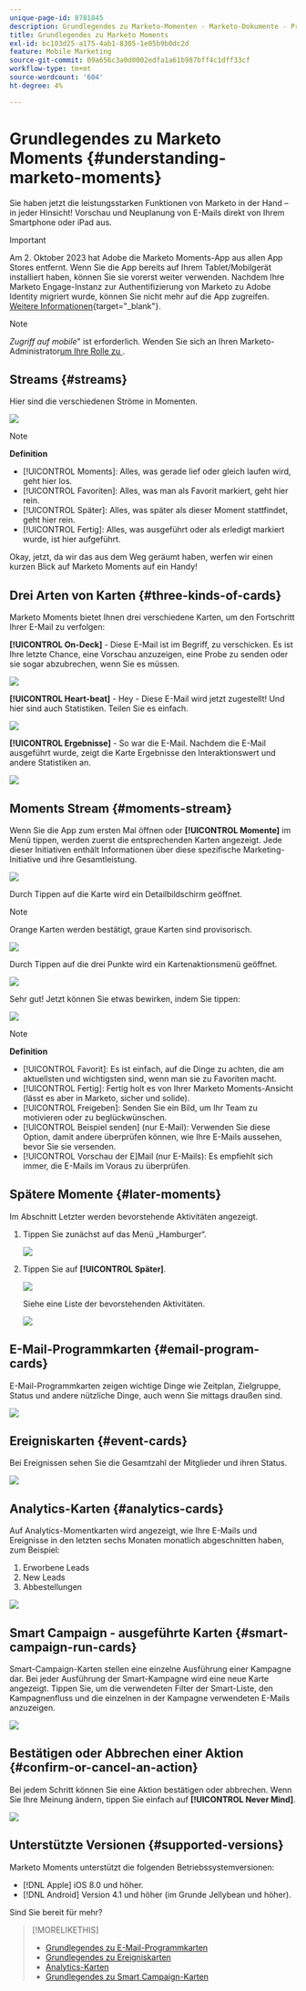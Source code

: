 ```yaml
---
unique-page-id: 8781845
description: Grundlegendes zu Marketo-Momenten - Marketo-Dokumente - Produktdokumentation
title: Grundlegendes zu Marketo Moments
exl-id: bc103d25-a175-4ab1-8305-1e05b9b0dc2d
feature: Mobile Marketing
source-git-commit: 09a656c3a0d0002edfa1a61b987bff4c1dff33cf
workflow-type: tm+mt
source-wordcount: '604'
ht-degree: 4%

---
```


# Grundlegendes zu Marketo Moments {#understanding-marketo-moments}

Sie haben jetzt die leistungsstarken Funktionen von Marketo in der Hand – in jeder Hinsicht! Vorschau und Neuplanung von E-Mails direkt von Ihrem Smartphone oder iPad aus.

>[!IMPORTANT]
>
>Am 2. Oktober 2023 hat Adobe die Marketo Moments-App aus allen App Stores entfernt. Wenn Sie die App bereits auf Ihrem Tablet/Mobilgerät installiert haben, können Sie sie vorerst weiter verwenden. Nachdem Ihre Marketo Engage-Instanz zur Authentifizierung von Marketo zu Adobe Identity migriert wurde, können Sie nicht mehr auf die App zugreifen. [Weitere Informationen](https://nation.marketo.com/t5/product-discussions/marketo-events-app-and-marketo-moments-app-end-of-life/m-p/340712/highlight/true#M193869){target="_blank"}.

>[!NOTE]
>
>_Zugriff auf mobile_&quot; ist erforderlich. Wenden Sie sich an Ihren Marketo-Administrator[&#x200B; um Ihre Rolle zu &#x200B;](/help/marketo/product-docs/administration/users-and-roles/managing-user-roles-and-permissions.md).

## Streams {#streams}

Hier sind die verschiedenen Ströme in Momenten.

![](assets/image2015-7-15-15-3a6-3a10.png)

>[!NOTE]
>
>**Definition**
>
>* [!UICONTROL Moments]: Alles, was gerade lief oder gleich laufen wird, geht hier los.
>* [!UICONTROL Favoriten]: Alles, was man als Favorit markiert, geht hier rein.
>* [!UICONTROL Später]: Alles, was später als dieser Moment stattfindet, geht hier rein.
>* [!UICONTROL Fertig]: Alles, was ausgeführt oder als erledigt markiert wurde, ist hier aufgeführt.

Okay, jetzt, da wir das aus dem Weg geräumt haben, werfen wir einen kurzen Blick auf Marketo Moments auf ein Handy!

## Drei Arten von Karten {#three-kinds-of-cards}

Marketo Moments bietet Ihnen drei verschiedene Karten, um den Fortschritt Ihrer E-Mail zu verfolgen:

**[!UICONTROL On-Deck]** - Diese E-Mail ist im Begriff, zu verschicken. Es ist Ihre letzte Chance, eine Vorschau anzuzeigen, eine Probe zu senden oder sie sogar abzubrechen, wenn Sie es müssen.

![](assets/image2015-7-17-11-3a25-3a48.png)

**[!UICONTROL Heart-beat]** - Hey - Diese E-Mail wird jetzt zugestellt! Und hier sind auch Statistiken. Teilen Sie es einfach.

![](assets/image2015-7-17-11-3a27-3a22.png)

**[!UICONTROL Ergebnisse]** - So war die E-Mail. Nachdem die E-Mail ausgeführt wurde, zeigt die Karte Ergebnisse den Interaktionswert und andere Statistiken an.

![](assets/image2015-7-17-11-3a43-3a28.png)

## Moments Stream {#moments-stream}

Wenn Sie die App zum ersten Mal öffnen oder **[!UICONTROL Momente]** im Menü tippen, werden zuerst die entsprechenden Karten angezeigt. Jede dieser Initiativen enthält Informationen über diese spezifische Marketing-Initiative und ihre Gesamtleistung.

![](assets/image2015-7-15-10-3a46-3a19.png)

Durch Tippen auf die Karte wird ein Detailbildschirm geöffnet.

>[!NOTE]
>
>Orange Karten werden bestätigt, graue Karten sind provisorisch.

![](assets/image2015-9-25-9-3a37-3a26.png)

Durch Tippen auf die drei Punkte wird ein Kartenaktionsmenü geöffnet.

![](assets/image2015-7-15-10-3a47-3a34.png)

Sehr gut! Jetzt können Sie etwas bewirken, indem Sie tippen:

![](assets/image2015-7-15-10-3a49-3a20.png)

>[!NOTE]
>
>**Definition**
>
>* [!UICONTROL Favorit]: Es ist einfach, auf die Dinge zu achten, die am aktuellsten und wichtigsten sind, wenn man sie zu Favoriten macht.
>* [!UICONTROL Fertig]: Fertig holt es von Ihrer Marketo Moments-Ansicht (lässt es aber in Marketo, sicher und solide).
>* [!UICONTROL Freigeben]: Senden Sie ein Bild, um Ihr Team zu motivieren oder zu beglückwünschen.
>* [!UICONTROL Beispiel senden] (nur E-Mail): Verwenden Sie diese Option, damit andere überprüfen können, wie Ihre E-Mails aussehen, bevor Sie sie versenden.
>* [!UICONTROL Vorschau der E]Mail (nur E-Mails): Es empfiehlt sich immer, die E-Mails im Voraus zu überprüfen.

## Spätere Momente {#later-moments}

Im Abschnitt Letzter werden bevorstehende Aktivitäten angezeigt.

1. Tippen Sie zunächst auf das Menü „Hamburger“.

   ![](assets/image2015-7-15-10-3a52-3a5.png)

1. Tippen Sie auf **[!UICONTROL Später]**.

   ![](assets/image2015-7-15-10-3a54-3a47.png)

   Siehe eine Liste der bevorstehenden Aktivitäten.

   ![](assets/image2015-6-29-15-3a24-3a3.png)

## E-Mail-Programmkarten {#email-program-cards}

E-Mail-Programmkarten zeigen wichtige Dinge wie Zeitplan, Zielgruppe, Status und andere nützliche Dinge, auch wenn Sie mittags draußen sind.

![](assets/image2015-6-29-15-3a31-3a57.png)

## Ereigniskarten {#event-cards}

Bei Ereignissen sehen Sie die Gesamtzahl der Mitglieder und ihren Status.

![](assets/image2015-6-29-15-3a39-3a12.png)

## Analytics-Karten {#analytics-cards}

Auf Analytics-Momentkarten wird angezeigt, wie Ihre E-Mails und Ereignisse in den letzten sechs Monaten monatlich abgeschnitten haben, zum Beispiel:

1. Erworbene Leads
1. New Leads
1. Abbestellungen

![](assets/image2015-7-6-13-3a26-3a33.png)

## Smart Campaign - ausgeführte Karten {#smart-campaign-run-cards}

Smart-Campaign-Karten stellen eine einzelne Ausführung einer Kampagne dar. Bei jeder Ausführung der Smart-Kampagne wird eine neue Karte angezeigt. Tippen Sie, um die verwendeten Filter der Smart-Liste, den Kampagnenfluss und die einzelnen in der Kampagne verwendeten E-Mails anzuzeigen.

![](assets/image2015-9-23-11-3a0-3a54.png)

## Bestätigen oder Abbrechen einer Aktion {#confirm-or-cancel-an-action}

Bei jedem Schritt können Sie eine Aktion bestätigen oder abbrechen. Wenn Sie Ihre Meinung ändern, tippen Sie einfach auf **[!UICONTROL Never Mind]**.

![](assets/image2015-7-14-17-3a11-3a29.png)

## Unterstützte Versionen {#supported-versions}

Marketo Moments unterstützt die folgenden Betriebssystemversionen:

* [!DNL Apple] iOS 8.0 und höher.
* [!DNL Android] Version 4.1 und höher (im Grunde Jellybean und höher).

Sind Sie bereit für mehr?

>[!MORELIKETHIS]
>
>* [Grundlegendes zu E-Mail-Programmkarten](/help/marketo/product-docs/core-marketo-concepts/mobile-apps/marketo-moments/understanding-moments/understanding-email-program-cards.md)
>* [Grundlegendes zu Ereigniskarten](/help/marketo/product-docs/core-marketo-concepts/mobile-apps/marketo-moments/understanding-moments/understanding-event-cards.md)
>* [Analytics-Karten](/help/marketo/product-docs/core-marketo-concepts/mobile-apps/marketo-moments/understanding-moments/understanding-analytics-cards.md)
>* [Grundlegendes zu Smart Campaign-Karten](/help/marketo/product-docs/core-marketo-concepts/mobile-apps/marketo-moments/understanding-moments/understanding-smart-campaign-cards.md)
